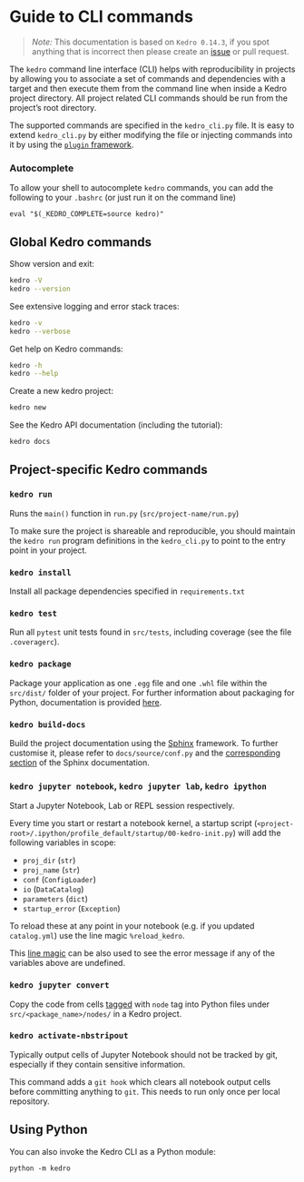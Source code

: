# Guide to CLI commands

> *Note:* This documentation is based on `Kedro 0.14.3`, if you spot anything that is incorrect then please create an [issue](https://github.com/quantumblacklabs/kedro/issues) or pull request.

The `kedro` command line interface (CLI) helps with reproducibility in projects by allowing you to associate a set of commands and dependencies with a target and then execute them from the command line when inside a Kedro project directory. All project related CLI commands should be run from the project’s root directory.

The supported commands are specified in the `kedro_cli.py` file. It is easy to extend `kedro_cli.py` by either modifying the file or injecting commands into it by using the [`plugin` framework](../04_user_guide/09_developing_plugins.md).

### Autocomplete

To allow your shell to autocomplete `kedro` commands, you can add the following to your `.bashrc` (or just run it on the command line) 

```
eval "$(_KEDRO_COMPLETE=source kedro)"
```

## Global Kedro commands

Show version and exit:

```bash
kedro -V
kedro --version
```

See extensive logging and error stack traces:

```bash
kedro -v
kedro --verbose
```

Get help on Kedro commands:

```bash
kedro -h
kedro --help
```

Create a new kedro project:

```bash
kedro new
```

See the Kedro API documentation (including the tutorial):

```bash
kedro docs
```

## Project-specific Kedro commands

### `kedro run`
Runs the `main()` function in `run.py` (`src/project-name/run.py`)

To make sure the project is shareable and reproducible, you should maintain the `kedro run` program definitions in the `kedro_cli.py` to point to the entry point in your project.

### `kedro install`
Install all package dependencies specified in `requirements.txt`

### `kedro test`
Run all `pytest` unit tests found in `src/tests`, including coverage (see the file `.coveragerc`).

### `kedro package`
Package your application as one `.egg` file  and one `.whl` file within the `src/dist/` folder of your project. For further information about packaging for Python, documentation is provided [here](https://packaging.python.org/overview/).

### `kedro build-docs`
Build the project documentation using the [Sphinx](https://www.sphinx-doc.org) framework. To further customise it, please refer to `docs/source/conf.py` and the [corresponding section](http://www.sphinx-doc.org/en/master/usage/configuration.html) of the Sphinx documentation.

### `kedro jupyter notebook`, `kedro jupyter lab`, `kedro ipython`
Start a Jupyter Notebook, Lab or REPL session respectively.

Every time you start or restart a notebook kernel, a startup script (`<project-root>/.ipython/profile_default/startup/00-kedro-init.py`) will add the following variables in scope:
- `proj_dir` (`str`)
- `proj_name` (`str`)
- `conf` (`ConfigLoader`)
- `io` (`DataCatalog`)
- `parameters` (`dict`)
- `startup_error` (`Exception`)

To reload these at any point in your notebook (e.g. if you updated `catalog.yml`) use the line magic `%reload_kedro`.

This [line magic](https://ipython.readthedocs.io/en/stable/interactive/magics.html#line-magics) can be also used to see the error message if any of the variables above are undefined.

### `kedro jupyter convert`
Copy the code from cells [tagged](https://jupyter-notebook.readthedocs.io/en/stable/changelog.html#cell-tags) with `node` tag into Python files under `src/<package_name>/nodes/` in a Kedro project.

### `kedro activate-nbstripout`
Typically output cells of Jupyter Notebook should not be tracked by git, especially if they contain sensitive information.

This command adds a `git hook` which clears all notebook output cells before committing anything to `git`.  This needs to run only once per local repository.

## Using Python
You can also invoke the Kedro CLI as a Python module:

```console
python -m kedro
```
